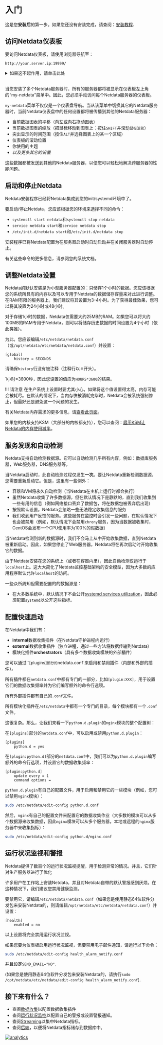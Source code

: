 # 入门

这是您**安装后**的第一步。如果您还没有安装完成，请查阅：[安装教程](../packaging/installer).

## 访问Netdata仪表板

要访问Netdata仪表板，请使用浏览器导航至：

```
http://your.server.ip:19999/
```

<details markdown="1"><summary>如果这不起作用，请单击此处</summary>

**检查Netdata是否正在运行**

首先，请连接到您的服务器，然后执行`sudo ps -e|grep netdata`命令。它应该打印出Netdata守护进程的PID。如果其没有被打印，则Netdata没有在运行。请查阅[安装教程](../packaging/installer)来重新安装Netdata。

**检查Netdata是否响应HTTP请求。**

执行命令：`curl -Ss http://localhost:19999`。它应该在你的屏幕上打印出（输出）Netdata仪表板的`index.html`页面。如果您运行了这条命令却没有任何反应，请查阅[安装教程](../packaging/installer)来重新安装Netdata。

**检查Netdata是否收到HTTP请求。**

执行命令：`tail -f /var/log/netdata/access.log`（如果安装了静态64位软件包，请使用：`tail -f /opt/netdata/var/log/netdata/access.log`）。此命令将在屏幕上打印Netdata收到的所有HTTP请求。

接下来，请尝试使用您的Web浏览器来访问Netdata仪表板。如果您的屏幕上没有任何内容，则HTTP请求没有被传送到Netdata。

如果您不确定您的服务器IP，请运行以下命令：`ip route get 8.8.8.8 | grep -oP " src [0-9\.]+ "`。这将会把您服务器的IP地址打印出来。

如果Netdata仍未收到HTTP请求，那或许是有一些东西阻止了数据的传输。这可能是防火墙，也可能是其它安全策略。请检查您的网络后重试。

</details>&nbsp;<br/>

当您安装了多个Netdata服务器时，所有的服务器都将被显示在仪表板左上角的“my-netdata”菜单中。因此，您必须手动访问每个Netdata服务器的仪表板。

`my-netdata`菜单不仅仅是一个仪表盘导航。当从该菜单中切换其它的Netdata服务器时，当前Netdata仪表盘中的任何设置都将被传播到其他的Netdata服务器：

- 当前数据图表的平移（向左或向右拖动图表）
- 当前数据图表的缩放（把鼠标移动到图表上：按住`SHIFT`并滚动`鼠标滚轮`）
- 突出显示的时间范围（按住`ALT`并选择图表上的某一个区域）
- 仪表板的滚动位置
- 你使用的主题
- _以及更多其它的设置_

这些数据都被发送到其他的Netdata服务器，以便您可以轻松地解决跨服务器的性能问题。

## 启动和停止Netdata

Netdata安装程序已经将Netdata集成到您的init/systemd环境中了。

要启动/停止Netdata，您应该根据您的环境来选择不同的命令：

- `systemctl start netdata`和`systemctl stop netdata`
- `service netdata start`和`service netdata stop`
- `/etc/init.d/netdata start`和`/etc/init.d/netdata stop`

安装程序已将Netdata配置为在服务器启动时自动启动并在关闭服务器时自动停止。

有关这些命令的更多信息，请参阅您的系统文档。

## 调整Netdata设置

Netdata的默认安装是为小型服务器配置的：只储存1个小时的数据。您应该根据您的系统所具有的内存以及可以专用于Netdata的数据储存容量来对此进行调整。在RAM有限的服务器上，我们建议将其设置为3-4小时。为了获得最佳效果，您可以将其设置为24小时或48小时。

对于存储1小时的数据，Netdata仅需要大约25MB的RAM。如果您可以将大约100MB的RAM专用于Netdata，则可以将储存历史数据的时间设置为4个小时（依此类推）。

为此，您应该编辑`/etc/netdata/netdata.conf`（或`/opt/netdata/etc/netdata/netdata.conf`）并设置：

```
[global]
    history = SECONDS
```

请确保`history`行没有被注释（注释行以`＃`开头）。

1小时=3600秒，因此您设置的值应为`HOURS*3600`的结果。

!!! 请注意
    在生产系统上设置时要尤其小心，如果将这个值设置得太高，内存可能会被耗尽。在默认的情况下，当内存快被消耗完毕时，Netdata会被系统强制停止，但最好还是避免这一个问题的发生。

有关Netdata内存需求的更多信息，请[查看此页面](../database)。

如果您的内核支持KSM（大部分的内核都支持），您可以查阅：[启用KSM让Netdata的内存使用减半](../database#ksm)。

## 服务发现和自动检测

Netdata支持自动检测数据源。它可以自动检测几乎所有内容，例如：数据库服务器，Web服务器，DNS服务器等。

当Netdata启动时，此自动检测过程仅发生**一次**。要让Netdata重新检测数据源，您需要重新启动它。但是，这里有一些例外：

- 容器和VM将永久自动检测（当Netdata在主机上运行时都会执行）
- 虽然Netdata收集了许多数据源，但在默认情况下是静默的，直到我们收集到一些有用的信息（例如网络接口丢弃了数据包，将在数据包被丢弃后出现）
- 按照默认设置，Netdata会忽略一些无法稳定收集信息的服务
- 我们收到用户反馈的服务。这些服务在监控时会引发一些问题，在默认情况下也会被禁用（例如，默认情况下会禁用`chrony`服务，因为当数据被收集时，CentOS会发布一个CPU使用率为100%的假数据）

当Netdata检测到新的数据源时，我们不会马上从中开始收集数据，直到Netdata被重新启动。因此，如果您停止了Web服务器，Netdata将在再次启动时开始收集它的数据。

由于Netdata安装在您的系统上（或者在容器内里），因此自动检测仅运行于`localhost`上。这大大简化了Netdata监控基础架构的安全模型，因为大多数的应用程序默认允许`localhost`的访问。

一些众所周知但需要配置的的数据源是：

- 在大多数系统中，默认情况下不会公开[systemd services utilization](../collectors/cgroups.plugin/#monitoring-systemd-services)，因此必须配置`systemd`以公开这些指标。

## 配置快速启动

在Netdata中我们有：

- **internal**数据收集插件（在Netdata守护进程内运行）
- **external**数据收集插件（独立进程，通过一些方法将数据传输到Netdata）
- 模块化插件**orchestrators**（具有多个数据收集模块的外部插件）

您可以通过``[plugins]`部分的`netdata.conf`来启用和禁用插件（内部和外部的插件）。

所有插件都在`netdata.conf`中都有专门的一部分，比如`[plugin:XXX]`，用于设置它们的数据收集频率并为它们编写额外的命令行选项。

所有外部插件都有自己的`.conf`文件。

所有模块化插件在`/etc/netdata`中都有一个专门的目录，每个模块都有一个`.conf`文件。

这很复杂。那么，让我们来看一下`python.d.plugin`的`nginx`模块的整个配置树：

在`[plugins]`部分的`netdata.conf`中，可以启用或禁用`python.d.plugin`：

```
[plugins]
    python.d = yes
```

在`[plugin:python.d]`部分的`netdata.conf`中，我们可以为`python.d.plugin`编写额外的命令行选项，并设置它的数据收集频率：

```
[plugin:python.d]
	update every = 1
	command options = 
```

`python.d.plugin`有自己的配置文件，用于启用和禁用它的一些模块（例如，您可以禁用`nginx`模块）：

```bash
sudo /etc/netdata/edit-config python.d.conf
```

然后，`nginx`有自己的配置文件来配置它的数据收集作业（大多数的模块可以从多个数据源来收集数据，因此`nginx`模块可以从多个服务器，本地或远程的`nginx`服务器中来收集指标）：

```bash
sudo /etc/netdata/edit-config python.d/nginx.conf
```

## 运行状况监视和警报

Netdata提供了数百个的运行状况监视提醒，用于检测异常的情况。并且，它们针对生产服务器进行了优化

许多用户在工作站上安装Netdata，并且对Netdata自带的默认警报感到厌烦。在这种情况下，我们建议您禁用健康监测。

要禁用它，请编辑`/etc/netdata/netdata.conf`（如果您是使用静态64位软件分发包来安装Netdata的，则请编辑`/opt/netdata/etc/netdata/netdata.conf`）并设置：

```
[health]
    enabled = no
```

以上设置将完全禁用运行状况监视。

如果您要为仪表板启用运行状况监视，但要禁用电子邮件通知，请运行以下命令：

```bash
sudo /etc/netdata/edit-config health_alarm_notify.conf
```

并且设定`SEND_EMAIL="NO"`.

(如果您是使用静态64位软件分发包来安装Netdata的，请执行`sudo /opt/netdata/etc/netdata/edit-config health_alarm_notify.conf`).

## 接下来有什么？

- 查阅[数据收集](../collectors)以配置数据收集插件
- 查阅[运行状况监控](../health)以配置自己的警报或设置警报通知。
- 查阅[Streaming](../streaming)以集中Netdata指标。
- 查阅[后端](../backends)，以便将Netdata指标储存到数据库中。

[![analytics](https://www.google-analytics.com/collect?v=1&aip=1&t=pageview&_s=1&ds=github&dr=https%3A%2F%2Fgithub.com%2Fnetdata%2Fnetdata&dl=https%3A%2F%2Fmy-netdata.io%2Fgithub%2Fdocs%2FGettingStarted&_u=MAC~&cid=5792dfd7-8dc4-476b-af31-da2fdb9f93d2&tid=UA-64295674-3)]()
